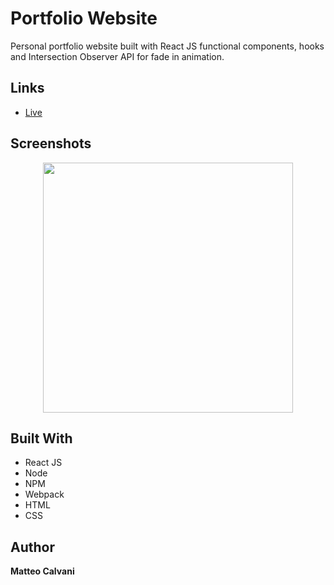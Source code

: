 # Portfolio Website

<p> Personal portfolio website built with React JS functional components, hooks and Intersection Observer API for fade in animation.</p>

## Links

- [Live](<Homepage url> 'Live View')

## Screenshots

<!-- ![Preview](screenshots/resume.png) -->

<div align="center">
    <img src="/screenshots/resume.png" width="400px"</img> 
</div>

## Built With

- React JS
- Node
- NPM
- Webpack
- HTML
- CSS

## Author

**Matteo Calvani**
